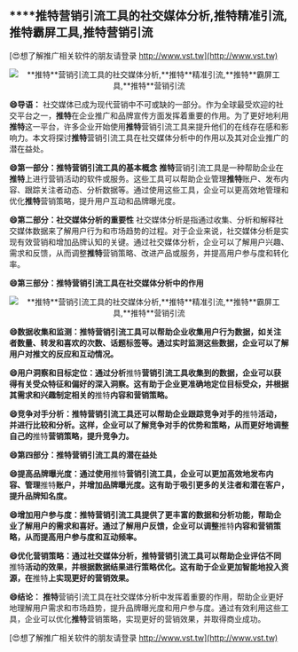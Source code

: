 ## ****推特**营销引流工具的社交媒体分析,**推特**精准引流,**推特**霸屏工具,**推特**营销引流**

[😍想了解推广相关软件的朋友请登录 http://www.vst.tw](http://www.vst.tw)

 <center><img src="https://vst.tw/MP4/tuiguang/png/7.png" alt="**推特**营销引流工具的社交媒体分析,**推特**精准引流,**推特**霸屏工具,**推特**营销引流"></center>

**😄导语：**
社交媒体已成为现代营销中不可或缺的一部分。作为全球最受欢迎的社交平台之一，**推特**在企业推广和品牌宣传方面发挥着重要的作用。为了更好地利用**推特**这一平台，许多企业开始使用**推特**营销引流工具来提升他们的在线存在感和影响力。本文将探讨**推特**营销引流工具在社交媒体分析中的作用以及其对企业推广的潜在益处。

**😄第一部分：**推特**营销引流工具的基本概念**
**推特**营销引流工具是一种帮助企业在**推特**上进行营销活动的软件或服务。这些工具可以帮助企业管理**推特**账户、发布内容、跟踪关注者动态、分析数据等。通过使用这些工具，企业可以更高效地管理和优化**推特**营销策略，提升用户互动和品牌曝光度。

**😄第二部分：社交媒体分析的重要性**
社交媒体分析是指通过收集、分析和解释社交媒体数据来了解用户行为和市场趋势的过程。对于企业来说，社交媒体分析是实现有效营销和增加品牌认知的关键。通过社交媒体分析，企业可以了解用户兴趣、需求和反馈，从而调整**推特**营销策略、改进产品或服务，并提高用户参与度和转化率。

**😄第三部分：**推特**营销引流工具在社交媒体分析中的作用**

 <center><img src="https://vst.tw/MP4/tuiguang/png/0.png" alt="**推特**营销引流工具的社交媒体分析,**推特**精准引流,**推特**霸屏工具,**推特**营销引流"></center>

**😄数据收集和监测：**推特**营销引流工具可以帮助企业收集用户行为数据，如关注者数量、转发和喜欢的次数、话题标签等。通过实时监测这些数据，企业可以了解用户对推文的反应和互动情况。**

**😄用户洞察和目标定位：通过分析**推特**营销引流工具收集到的数据，企业可以获得有关受众特征和偏好的深入洞察。这有助于企业更准确地定位目标受众，并根据其需求和兴趣制定相关的**推特**内容和营销策略。**

**😄竞争对手分析：**推特**营销引流工具还可以帮助企业跟踪竞争对手的**推特**活动，并进行比较和分析。这样，企业可以了解竞争对手的优势和策略，从而更好地调整自己的**推特**营销策略，提升竞争力。**

**😄第四部分：**推特**营销引流工具的潜在益处**

**😄提高品牌曝光度：通过使用**推特**营销引流工具，企业可以更加高效地发布内容、管理**推特**账户，并增加品牌曝光度。这有助于吸引更多的关注者和潜在客户，提升品牌知名度。**

**😄增加用户参与度：**推特**营销引流工具提供了更丰富的数据和分析功能，帮助企业了解用户的需求和喜好。通过了解用户反馈，企业可以调整**推特**内容和营销策略，从而提高用户参与度和互动频率。**

**😄优化营销策略：通过社交媒体分析，**推特**营销引流工具可以帮助企业评估不同**推特**活动的效果，并根据数据结果进行策略优化。这有助于企业更加智能地投入资源，在**推特**上实现更好的营销效果。**

**😄结论：**
**推特**营销引流工具在社交媒体分析中发挥着重要的作用，帮助企业更好地理解用户需求和市场趋势，提升品牌曝光度和用户参与度。通过有效利用这些工具，企业可以优化**推特**营销策略，实现更好的营销效果，并取得商业成功。

[😍想了解推广相关软件的朋友请登录 http://www.vst.tw](http://www.vst.tw)



